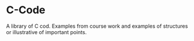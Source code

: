 # C-Code
A library of C cod. Examples from course work and examples of structures or illustrative of important points.
